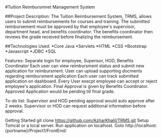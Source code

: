 #Tuition Reimbursmnet Management System 

##Project Description:
The Tuition Reimbursement System, TRMS, allows users to submit reimbursements for courses and training. The submitted reimbursement must be approved by that employee's supervisor, department head, and benefits coordinator. The benefits coordinator then reviews the grade received before finalizing the reimbursement.

##Technologies Used:
*Core Java
*Servlets
*HTML
*CSS
*Bootstrap
*Javascript
*JDBC
*SQL

Features:
Separate login for employee, Superisor, HOD, Benefits Coordinator
Each user can view reimbursment status and submit new application for reimbursment.
User can upload supporting docments regarding reimbursment application 
Each user can track submitted application on dashboard.
Every User execpt employee can accept or reject employee's application.
Final Approval is given by Benefits Coordinator.
Approved Application would be pending till final grade.

To-do list:
Supervisor and HOD pending approval would auto approve after 2 weeks.
Supervisor or HOD can request additional information before approval.

Getting Started
git clone https://github.com/AzharKhalil/TRMS.git 
Setup Tomcat or a local server.
Run application on localhost.
Goto http://localhost:{portname}/Project1/FrontEnd/
